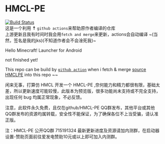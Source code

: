 # HMCL-PE
  [![Build Status](https://img.shields.io/endpoint.svg?url=https%3A%2F%2Factions-badge.atrox.dev%2Fzhangjing-GitHub-Code%2FHMCL-PE%2Fbadge%3Fref%3Dmaster&style=popout)](https://actions-badge.atrox.dev/zhangjing-GitHub-Code/HMCL-PE/goto?ref=master)  
 这是一个利用 **⇡** `github actions`来帮助原作者编译的仓库   
 上游更新且我有时间时我会用`fetch and merge`来更新，actions会自动编译 ~(当然，签名是我的jks)(不知道作者会不会淦死我)~
   
 Hello Minecraft! Launcher for Android
 
 not finished yet!
 
 This repo can be build by [`github action`](https://actions-badge.atrox.dev/zhangjing-GitHub-Code/HMCL-PE/goto?ref=main) when i fetch & merge [source HMCLPE](https://github.com/tungstend/HMCL-PE) into this repo ~~

闲来无事，打算仿 HMCL 开发一个 HMCL-PE ,奈何能力和精力都很有限，基础太差，所以更新速度可能较慢，此版本为预览版，很多功能尚未支持或不完全支持，出现任何 bug 均属正常现象，不必反馈。

注意，此软件永久免费，且仅在github/HMCL-PE QQ群发布，其他平台或其他QQ群发布的资源均属转载，安全性不能保证，为了确保各位不上当受骗，请认准正版。

注：HMCL-PE 公开QQ群 715191324 最新更新进度及资源请加内测群，在启动器设置-赞助页面前往爱发电赞助10元或以上即可加入内测群。
